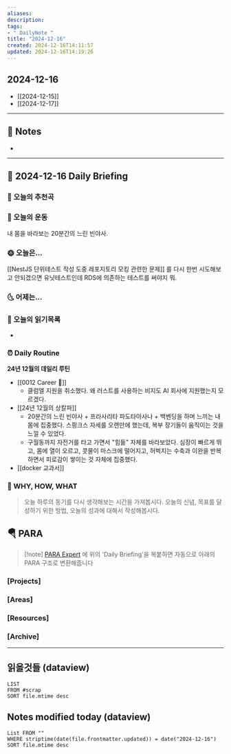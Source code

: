 ```yaml
---
aliases: 
description:
tags:
- " DailyNote "
title: "2024-12-16"
created: 2024-12-16T14:11:57
updated: 2024-12-16T14:19:26
---
```


## 2024-12-16

- [[2024-12-15]] 
- [[2024-12-17]]

---

## 📝 Notes

- 


---

## 📅 2024-12-16 Daily Briefing

### 🎵 오늘의 추천곡

### 🏃 오늘의 운동

내 몸을 바라보는 20분간의 느린 빈야사.

### 🌞 오늘은...

[[NestJS 단위테스트 작성 도중 레포지토리 모킹 관련한 문제]] 를 다시 한번 시도해보고 안되겠으면 유닛테스트인데 RDS에 의존하는 테스트를 써야지 뭐. 

### 🌜 어제는...

### 📖 오늘의 읽기목록

- 

### ⏰ Daily Routine

**24년 12월의 데일리 루틴**

- [[0012 Career 💼]]
	- 클럼엘 지원을 취소했다. 왜 러스트를 사용하는 비지도 AI 회사에 지원했는지 모르겠다. 
- [[24년 12월의 상칼파]]
	- 20분간의 느린 빈야사 + 프라사리타 파도타아사나 + 백벤딩을 하며 느끼는 내 몸에 집중했다. 스핑크스 자세를 오랜만에 했는데, 복부 장기들이 움직이는 것을 느낄 수 있었다.
	- 구월동까지 자전거를 타고 가면서 "힘듦" 자체를 바라보았다. 심장이 빠르게 뛰고, 몸에 열이 오르고, 콧물이 마스크에 떨어지고, 허벅지는 수축과 이완을 반복하면서 피로감이 쌓이는 것 자체에 집중했다.
- [[docker 교과서]]

### 🚀 WHY, HOW, WHAT

> 오늘 하루의 동기를 다시 생각해보는 시간을 가져봅시다. 오늘의 신념, 목표를 달성하기 위한 방법, 오늘의 성과에 대해서 작성해봅시다.

##  🪂 PARA

> [!note] [PARA Expert](https://chatgpt.com/g/g-46Xrh4MXk-para-expert) 에 위의 'Daily Briefing'을 복붙하면 자동으로 아래의 PARA 구조로 변환해줍니다

### [Projects]

### [Areas]

### [Resources]

### [Archive]

---

## 읽을것들 (dataview)

```dataview
LIST
FROM #scrap
SORT file.mtime desc
```

## Notes modified today (dataview)

```dataview
List FROM "" 
WHERE striptime(date(file.frontmatter.updated)) = date("2024-12-16") 
SORT file.mtime desc
```
